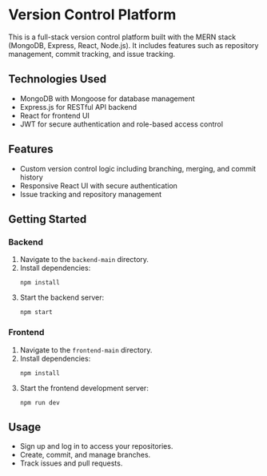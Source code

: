 # Version Control Platform

This is a full-stack version control platform built with the MERN stack (MongoDB, Express, React, Node.js). It includes features such as repository management, commit tracking, and issue tracking.

## Technologies Used

- MongoDB with Mongoose for database management
- Express.js for RESTful API backend
- React for frontend UI
- JWT for secure authentication and role-based access control

## Features

- Custom version control logic including branching, merging, and commit history
- Responsive React UI with secure authentication
- Issue tracking and repository management

## Getting Started

### Backend

1. Navigate to the `backend-main` directory.
2. Install dependencies:
   ```
   npm install
   ```
3. Start the backend server:
   ```
   npm start
   ```

### Frontend

1. Navigate to the `frontend-main` directory.
2. Install dependencies:
   ```
   npm install
   ```
3. Start the frontend development server:
   ```
   npm run dev
   ```

## Usage

- Sign up and log in to access your repositories.
- Create, commit, and manage branches.
- Track issues and pull requests.



